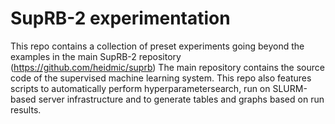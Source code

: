 # SupRB-2 experimentation

This repo contains a collection of preset experiments going beyond the examples in the main SupRB-2 repository (https://github.com/heidmic/suprb) 
The main repository contains the source code of the supervised machine learning system.
This repo also features scripts to automatically perform hyperparametersearch, run on SLURM-based server infrastructure and to generate tables and graphs based on run results.
